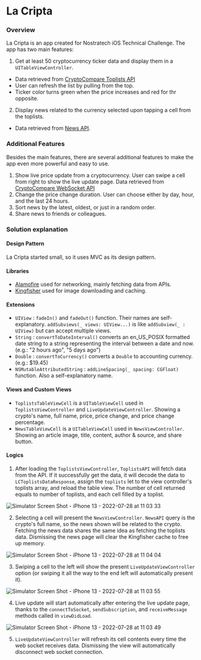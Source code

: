 # La Cripta

### Overview

La Cripta is an app created for Nostratech iOS Technical Challenge. The app has two main features:

1. Get at least 50 cryptocurrency ticker data and display them in a `UITableViewController`.
  - Data retrieved from [CryptoCompare Toplists API](https://min-api.cryptocompare.com/documentation?key=Toplists&cat=topTotalTopTierVolumeEndpointFull)
  - User can refresh the list by pulling from the top.
  - Ticker color turns green when the price increases and red for thr opposite.
  
2. Display news related to the currency selected upon tapping a cell from the toplists.
  - Data retrieved from [News API](https://min-api.cryptocompare.com/documentation?key=News&cat=latestNewsArticlesEndpoint).
  

### Additional Features

Besides the main features, there are several additional features to make the app even more powerful and easy to use.

1. Show live price update from a cryptocurrency. User can swipe a cell from right to show the live update page. Data retrieved from [CryptoCompare WebSocket API](https://min-api.cryptocompare.com/documentation/websockets)
2. Change the price change duration. User can choose either by day, hour, and the last 24 hours.
3. Sort news by the latest, oldest, or just in a random order.
4. Share news to friends or colleagues.


### Solution explanation

#### Design Pattern

La Cripta started small, so it uses MVC as its design pattern.

#### Libraries
  - [Alamofire](https://github.com/Alamofire/Alamofire.git) used for networking, mainly fetching data from APIs.
  - [Kingfisher](https://github.com/onevcat/Kingfisher.git) used for image downloading and caching.
  
#### Extensions
  - `UIView` : `fadeIn()` and `fadeOut()` function. Their names are self-explanatory. `addSubviews(_ views: UIView...)` is like `addSubview(_ : UIView)` but can accept multiple views.
  - `String` : `convertToDateInterval()` converts an en_US_POSIX formatted date string to a string representing the interval between a date and now. (e.g.: "2 hours ago", "5 days ago")
  - `Double` : `convertToCurrency()` converts a `Double` to accounting currency. (e.g.: $19.45)
  - `NSMutableAttributedString` : `addLineSpacing(_ spacing: CGFloat)` function. Also a self-explanatory name.
  
#### Views and Custom Views
 - `ToplistsTableViewCell` is a `UITableViewCell` used in `ToplistsViewController` and `LiveUpdateViewController`. Showing a crypto's name, full name, price, price change, and price change percentage.
 - `NewsTableViewCell` is a `UITableViewCell` used in `NewsViewController`. Showing an article image, title, content, author & source, and share button.

#### Logics
1. After loading the `ToplistsViewController`, `ToplistsAPI` will fetch data from the API. If it successfully get the data, it will decode the data to `LCToplistsDataResponse`, assign the `toplists` let to the view controller's toplists array, and reload the table view. The number of cell returned equals to number of toplists, and each cell filled by a toplist.

![Simulator Screen Shot - iPhone 13 - 2022-07-28 at 11 03 33](https://user-images.githubusercontent.com/99727731/181418185-08083690-39e7-48cb-8fa3-d49d8dbef233.png)


2. Selecting a cell will present the `NewsViewController`. `NewsAPI` query is the crypto's full name, so the news shown will be related to the crypto. Fetching the news data shares the same idea as fetching the toplists data. Dismissing the news page will clear the Kingfisher cache to free up memory.

![Simulator Screen Shot - iPhone 13 - 2022-07-28 at 11 04 04](https://user-images.githubusercontent.com/99727731/181418094-c6f052e2-06af-4db7-adf5-641fad9bd960.png)

3. Swiping a cell to the left will show the present `LiveUpdateViewController` option (or swiping it all the way to the end left will automatically present it).

![Simulator Screen Shot - iPhone 13 - 2022-07-28 at 11 03 55](https://user-images.githubusercontent.com/99727731/181418211-517412a9-f0f0-420a-b64a-e9ad805bdab1.png)


4. Live update will start automatically after entering the live update page, thanks to the `connectToSocket`, `sendSubscription`, and `receiveMessage` methods called in `viewDidLoad`.

![Simulator Screen Shot - iPhone 13 - 2022-07-28 at 11 03 49](https://user-images.githubusercontent.com/99727731/181418241-7878d03d-e961-4307-bb0b-abafd4525f2e.png)


5. `LiveUpdateViewController` will refresh its cell contents every time the web socket receives data. Dismissing the view will automatically disconnect web socket connection.
